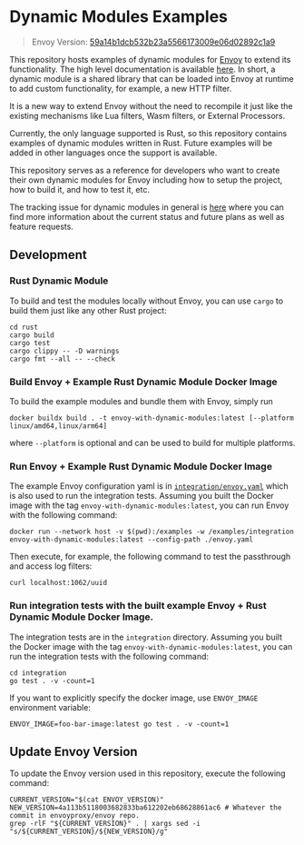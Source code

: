 # Dynamic Modules Examples

> Envoy Version: [59a14b1dcb532b23a5566173009e06d02892c1a9]

This repository hosts examples of dynamic modules for [Envoy] to extend its functionality.
The high level documentation is available [here][High Level Doc]. In short, a dynamic module is a shared library
that can be loaded into Envoy at runtime to add custom functionality, for example, a new HTTP filter.

It is a new way to extend Envoy without the need to recompile it just like the existing mechanisms
like Lua filters, Wasm filters, or External Processors.

Currently, the only language supported is Rust, so this repository contains examples of dynamic modules written in Rust.
Future examples will be added in other languages once the support is available.

This repository serves as a reference for developers who want to create their own dynamic modules for Envoy including
how to setup the project, how to build it, and how to test it, etc.

The tracking issue for dynamic modules in general is [here](https://github.com/envoyproxy/envoy/issues/38392) where you can find more information about the current status and future plans as well as feature requests.

## Development

### Rust Dynamic Module

To build and test the modules locally without Envoy, you can use `cargo` to build them just like any other Rust project:

```
cd rust
cargo build
cargo test
cargo clippy -- -D warnings
cargo fmt --all -- --check
```

### Build Envoy + Example Rust Dynamic Module Docker Image

To build the example modules and bundle them with Envoy, simply run

```
docker buildx build . -t envoy-with-dynamic-modules:latest [--platform linux/amd64,linux/arm64]
```

where `--platform` is optional and can be used to build for multiple platforms.

### Run Envoy + Example Rust Dynamic Module Docker Image

The example Envoy configuration yaml is in [`integration/envoy.yaml`](integration/envoy.yaml) which is also used
to run the integration tests. Assuming you built the Docker image with the tag `envoy-with-dynamic-modules:latest`, you can run Envoy with the following command:

```
docker run --network host -v $(pwd):/examples -w /examples/integration envoy-with-dynamic-modules:latest --config-path ./envoy.yaml
```

Then execute, for example, the following command to test the passthrough and access log filters:

```
curl localhost:1062/uuid
```

### Run integration tests with the built example Envoy + Rust Dynamic Module Docker Image.

The integration tests are in the `integration` directory. Assuming you built the Docker image with the tag `envoy-with-dynamic-modules:latest`, you can run the integration tests with the following command:
```
cd integration
go test . -v -count=1
```

If you want to explicitly specify the docker image, use `ENVOY_IMAGE` environment variable:
```
ENVOY_IMAGE=foo-bar-image:latest go test . -v -count=1
```

## Update Envoy Version

To update the Envoy version used in this repository, execute the following command:

```
CURRENT_VERSION="$(cat ENVOY_VERSION)"
NEW_VERSION=4a113b5118003682833ba612202eb68628861ac6 # Whatever the commit in envoyproxy/envoy repo.
grep -rlF "${CURRENT_VERSION}" . | xargs sed -i "s/${CURRENT_VERSION}/${NEW_VERSION}/g"
```

[59a14b1dcb532b23a5566173009e06d02892c1a9]: https://github.com/envoyproxy/envoy/tree/59a14b1dcb532b23a5566173009e06d02892c1a9
[Envoy]: https://github.com/envoyproxy/envoy
[High Level Doc]: https://www.envoyproxy.io/docs/envoy/latest/intro/arch_overview/advanced/dynamic_modules
